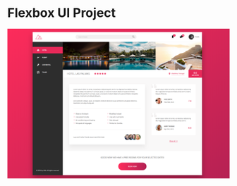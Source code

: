 # Flexbox UI Project

![Flexbox UI](https://github.com/rudiss/trillo-project/blob/master/img/screen.png?raw=true)
